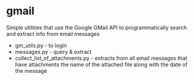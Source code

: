 # gmail
Simple utilities that use the Google GMail API to programmatically search and extract info from email messages
* gm_utils.py - to login
* messages.py - query & extract
* collect_list_of_attachments.py - extracts from all email messages that have attachments the name of the attached file along with the date of the message
